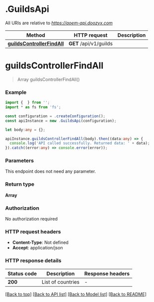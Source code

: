 # .GuildsApi

All URIs are relative to *https://aoem-api.doozyx.com*

Method | HTTP request | Description
------------- | ------------- | -------------
[**guildsControllerFindAll**](GuildsApi.md#guildsControllerFindAll) | **GET** /api/v1/guilds | 


# **guildsControllerFindAll**
> Array<Guild> guildsControllerFindAll()


### Example


```typescript
import {  } from '';
import * as fs from 'fs';

const configuration = .createConfiguration();
const apiInstance = new .GuildsApi(configuration);

let body:any = {};

apiInstance.guildsControllerFindAll(body).then((data:any) => {
  console.log('API called successfully. Returned data: ' + data);
}).catch((error:any) => console.error(error));
```


### Parameters
This endpoint does not need any parameter.


### Return type

**Array<Guild>**

### Authorization

No authorization required

### HTTP request headers

 - **Content-Type**: Not defined
 - **Accept**: application/json


### HTTP response details
| Status code | Description | Response headers |
|-------------|-------------|------------------|
**200** | List of countries |  -  |

[[Back to top]](#) [[Back to API list]](README.md#documentation-for-api-endpoints) [[Back to Model list]](README.md#documentation-for-models) [[Back to README]](README.md)


